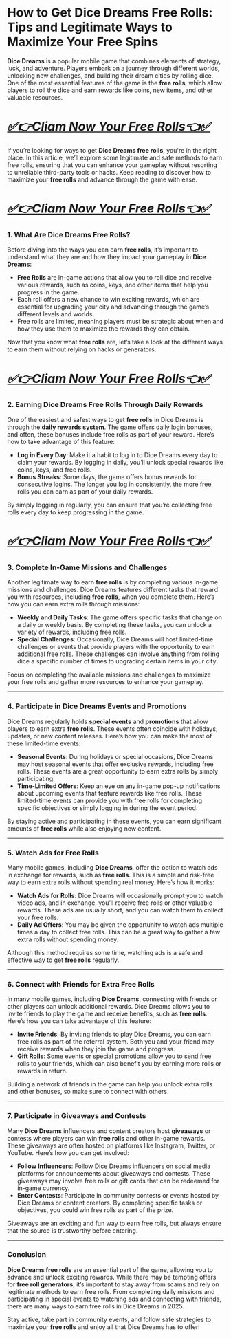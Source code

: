 # How to Get Dice Dreams Free Rolls: Tips and Legitimate Ways to Maximize Your Free Spins
**Dice Dreams** is a popular mobile game that combines elements of strategy, luck, and adventure. Players embark on a journey through different worlds, unlocking new challenges, and building their dream cities by rolling dice. One of the most essential features of the game is the **free rolls**, which allow players to roll the dice and earn rewards like coins, new items, and other valuable resources.
# *[✅👉Cliam Now Your Free Rolls👈✅](https://amazonbuy.xyz/c/dicedremm)*
If you’re looking for ways to get **Dice Dreams free rolls**, you're in the right place. In this article, we’ll explore some legitimate and safe methods to earn free rolls, ensuring that you can enhance your gameplay without resorting to unreliable third-party tools or hacks. Keep reading to discover how to maximize your **free rolls** and advance through the game with ease.
# *[✅👉Cliam Now Your Free Rolls👈✅](https://amazonbuy.xyz/c/dicedremm)*
### 1. **What Are Dice Dreams Free Rolls?**

Before diving into the ways you can earn **free rolls**, it’s important to understand what they are and how they impact your gameplay in **Dice Dreams**:

- **Free Rolls** are in-game actions that allow you to roll dice and receive various rewards, such as coins, keys, and other items that help you progress in the game.
- Each roll offers a new chance to win exciting rewards, which are essential for upgrading your city and advancing through the game’s different levels and worlds.
- Free rolls are limited, meaning players must be strategic about when and how they use them to maximize the rewards they can obtain.

Now that you know what **free rolls** are, let’s take a look at the different ways to earn them without relying on hacks or generators.
# *[✅👉Cliam Now Your Free Rolls👈✅](https://amazonbuy.xyz/c/dicedremm)*
### 2. **Earning Dice Dreams Free Rolls Through Daily Rewards**

One of the easiest and safest ways to get **free rolls** in Dice Dreams is through the **daily rewards system**. The game offers daily login bonuses, and often, these bonuses include free rolls as part of your reward. Here’s how to take advantage of this feature:

- **Log in Every Day**: Make it a habit to log in to Dice Dreams every day to claim your rewards. By logging in daily, you’ll unlock special rewards like coins, keys, and free rolls.
- **Bonus Streaks**: Some days, the game offers bonus rewards for consecutive logins. The longer you log in consistently, the more free rolls you can earn as part of your daily rewards.

By simply logging in regularly, you can ensure that you’re collecting free rolls every day to keep progressing in the game.

# *[✅👉Cliam Now Your Free Rolls👈✅](https://amazonbuy.xyz/c/dicedremm)*
### 3. **Complete In-Game Missions and Challenges**

Another legitimate way to earn **free rolls** is by completing various in-game missions and challenges. Dice Dreams features different tasks that reward you with resources, including **free rolls**, when you complete them. Here’s how you can earn extra rolls through missions:

- **Weekly and Daily Tasks**: The game offers specific tasks that change on a daily or weekly basis. By completing these tasks, you can unlock a variety of rewards, including free rolls.
- **Special Challenges**: Occasionally, Dice Dreams will host limited-time challenges or events that provide players with the opportunity to earn additional free rolls. These challenges can involve anything from rolling dice a specific number of times to upgrading certain items in your city.

Focus on completing the available missions and challenges to maximize your free rolls and gather more resources to enhance your gameplay.

---

### 4. **Participate in Dice Dreams Events and Promotions**

Dice Dreams regularly holds **special events** and **promotions** that allow players to earn extra **free rolls**. These events often coincide with holidays, updates, or new content releases. Here’s how you can make the most of these limited-time events:

- **Seasonal Events**: During holidays or special occasions, Dice Dreams may host seasonal events that offer exclusive rewards, including free rolls. These events are a great opportunity to earn extra rolls by simply participating.
- **Time-Limited Offers**: Keep an eye on any in-game pop-up notifications about upcoming events that feature rewards like free rolls. These limited-time events can provide you with free rolls for completing specific objectives or simply logging in during the event period.

By staying active and participating in these events, you can earn significant amounts of **free rolls** while also enjoying new content.

---

### 5. **Watch Ads for Free Rolls**

Many mobile games, including **Dice Dreams**, offer the option to watch ads in exchange for rewards, such as **free rolls**. This is a simple and risk-free way to earn extra rolls without spending real money. Here’s how it works:

- **Watch Ads for Rolls**: Dice Dreams will occasionally prompt you to watch video ads, and in exchange, you’ll receive free rolls or other valuable rewards. These ads are usually short, and you can watch them to collect your free rolls.
- **Daily Ad Offers**: You may be given the opportunity to watch ads multiple times a day to collect free rolls. This can be a great way to gather a few extra rolls without spending money.

Although this method requires some time, watching ads is a safe and effective way to get **free rolls** regularly.

---

### 6. **Connect with Friends for Extra Free Rolls**

In many mobile games, including **Dice Dreams**, connecting with friends or other players can unlock additional rewards. Dice Dreams allows you to invite friends to play the game and receive benefits, such as **free rolls**. Here’s how you can take advantage of this feature:

- **Invite Friends**: By inviting friends to play Dice Dreams, you can earn free rolls as part of the referral system. Both you and your friend may receive rewards when they join the game and progress.
- **Gift Rolls**: Some events or special promotions allow you to send free rolls to your friends, which can also benefit you by earning more rolls or rewards in return.

Building a network of friends in the game can help you unlock extra rolls and other bonuses, so make sure to connect with others.

---

### 7. **Participate in Giveaways and Contests**

Many **Dice Dreams** influencers and content creators host **giveaways** or contests where players can win **free rolls** and other in-game rewards. These giveaways are often hosted on platforms like Instagram, Twitter, or YouTube. Here’s how you can get involved:

- **Follow Influencers**: Follow Dice Dreams influencers on social media platforms for announcements about giveaways and contests. These giveaways may involve free rolls or gift cards that can be redeemed for in-game currency.
- **Enter Contests**: Participate in community contests or events hosted by Dice Dreams or content creators. By completing specific tasks or objectives, you could win free rolls as part of the prize.

Giveaways are an exciting and fun way to earn free rolls, but always ensure that the source is trustworthy before entering.

---

### Conclusion

**Dice Dreams free rolls** are an essential part of the game, allowing you to advance and unlock exciting rewards. While there may be tempting offers for **free roll generators**, it’s important to stay away from scams and rely on legitimate methods to earn free rolls. From completing daily missions and participating in special events to watching ads and connecting with friends, there are many ways to earn free rolls in Dice Dreams in 2025.

Stay active, take part in community events, and follow safe strategies to maximize your **free rolls** and enjoy all that Dice Dreams has to offer!
